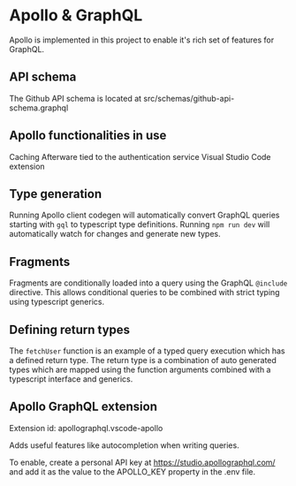 # Apollo & GraphQL

Apollo is implemented in this project to enable it's rich set of features for GraphQL.

## API schema

The Github API schema is located at src/schemas/github-api-schema.graphql

## Apollo functionalities in use

Caching
Afterware tied to the authentication service
Visual Studio Code extension

## Type generation

Running Apollo client codegen will automatically convert GraphQL queries starting with `gql` to typescript type definitions. Running `npm run dev` will automatically watch for changes and generate new types.

## Fragments

Fragments are conditionally loaded into a query using the GraphQL `@include` directive. This allows conditional queries to be combined with strict typing using typescript generics.

## Defining return types

The `fetchUser` function is an example of a typed query execution which has a defined return type. The return type is a combination of auto generated types which are mapped using the function arguments combined with a typescript interface and generics.

## Apollo GraphQL extension

Extension id: apollographql.vscode-apollo

Adds useful features like autocompletion when writing queries.

To enable, create a personal API key at https://studio.apollographql.com/ and add it as the value to the APOLLO_KEY property in the .env file.
